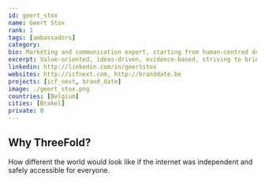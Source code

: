 ```yaml
---
id: geert_stox
name: Geert Stox
rank: 1
tags: [ambassadors]
category:
bio: Marketing and communication expert, starting from human-centred design. Currently focussed on campaigns for the EC, building trust through purpose-driven ideas.
excerpt: Value-oriented, ideas-driven, evidence-based, striving to bring reason back in symbiosis with emotion.
linkedin: http://linkedin.com/in/geertstox
websites: http://icfnext.com, http://branddate.be
projects: [icf_next, brand_date]
image: ./geert_stox.png
countries: [Belgium]
cities: [Brakel]
private: 0
---
```


## Why ThreeFold?

How different the world would look like if the internet was independent and safely accessible for everyone.